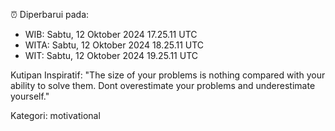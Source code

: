 ⏰ Diperbarui pada:
- WIB: Sabtu, 12 Oktober 2024 17.25.11 UTC
- WITA: Sabtu, 12 Oktober 2024 18.25.11 UTC
- WIT: Sabtu, 12 Oktober 2024 19.25.11 UTC

Kutipan Inspiratif:
"The size of your problems is nothing compared with your ability to solve them. Dont overestimate your problems and underestimate yourself."


Kategori: motivational

